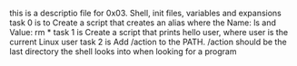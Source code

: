this is a descriptio file for 0x03. Shell, init files, variables and expansions
task 0 is to Create a script that creates an alias where the Name: ls and Value: rm *
task 1 is Create a script that prints hello user, where user is the current Linux user
task 2 is Add /action to the PATH. /action should be the last directory the shell looks into when looking for a program
